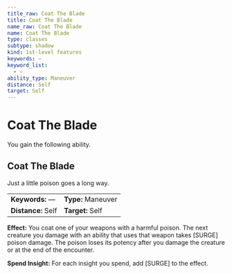 ```yaml
---
title_raw: Coat The Blade
title: Coat The Blade
name_raw: Coat The Blade
name: Coat The Blade
type: classes
subtype: shadow
kind: 1st-level features
keywords: —
keyword_list:
  - —
ability_type: Maneuver
distance: Self
target: Self
---
```


# Coat The Blade

You gain the following ability.

## Coat The Blade

Just a little poison goes a long way.

|                    |                    |
| :----------------- | :----------------- |
| **Keywords:** —    | **Type:** Maneuver |
| **Distance:** Self | **Target:** Self   |

**Effect:** You coat one of your weapons with a harmful poison. The next creature you damage with an ability that uses that weapon takes \[SURGE\] poison damage. The poison loses its potency after you damage the creature or at the end of the encounter.

**Spend Insight:** For each insight you spend, add \[SURGE\] to the effect.
